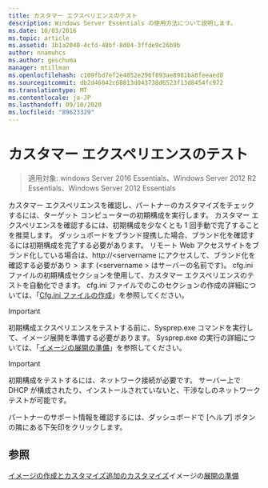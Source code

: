 ```yaml
---
title: カスタマー エクスペリエンスのテスト
description: Windows Server Essentials の使用方法について説明します。
ms.date: 10/03/2016
ms.topic: article
ms.assetid: 1b1a2040-4cfd-48bf-8d04-3ffde9c26b9b
author: nnamuhcs
ms.author: geschuma
manager: mtillman
ms.openlocfilehash: c109fbd7ef2e4852e296f893ae8981ba8feeaed8
ms.sourcegitcommit: db2d46842c68813d043738d6523f13d8454fc972
ms.translationtype: MT
ms.contentlocale: ja-JP
ms.lasthandoff: 09/10/2020
ms.locfileid: "89623329"
---
```

# <a name="testing-the-customer-experience"></a>カスタマー エクスペリエンスのテスト

>適用対象: windows Server 2016 Essentials、Windows Server 2012 R2 Essentials、Windows Server 2012 Essentials

カスタマー エクスペリエンスを確認し、パートナーのカスタマイズをチェックするには、ターゲット コンピューターの初期構成を実行します。 カスタマー エクスペリエンスを確認するには、初期構成を少なくとも 1 回手動で完了することを推奨します。 ダッシュボードをブランド提携した場合、ブランド化を確認するには初期構成を完了する必要があります。 リモート Web アクセスサイトをブランド化している場合は、http://<servername にアクセスして、ブランド化を確認する必要があり \> ます (<servername \> はサーバーの名前です)。 cfg.ini ファイルの初期構成セクションを使用して、カスタマー エクスペリエンスのテストを自動化できます。 cfg.ini ファイルでのこのセクションの作成の詳細については、「[Cfg.ini ファイルの作成](Create-the-Cfg.ini-File.md)」を参照してください。

> [!IMPORTANT]
>  初期構成エクスペリエンスをテストする前に、Sysprep.exe コマンドを実行して、イメージ展開を準備する必要があります。 Sysprep.exe の実行の詳細については、「[イメージの展開の準備](Preparing-the-Image-for-Deployment.md)」を参照してください。

> [!IMPORTANT]
>  初期構成をテストするには、ネットワーク接続が必要です。 サーバー上で DHCP が構成されたり、インストールされていないと、干渉なしのネットワーク テストが可能です。

 パートナーのサポート情報を確認するには、ダッシュボードで [ヘルプ] ボタンの隣にある下矢印をクリックします。

## <a name="see-also"></a>参照
 [イメージの作成とカスタマイズ](Creating-and-Customizing-the-Image.md)[追加のカスタマイズ](Additional-Customizations.md)イメージの[展開の準備](Preparing-the-Image-for-Deployment.md)